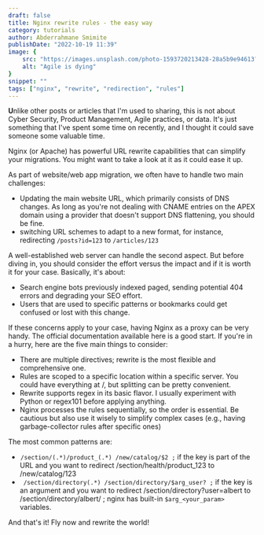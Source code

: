 ```yaml
---
draft: false
title: Nginx rewrite rules - the easy way
category: tutorials
author: Abderrahmane Smimite
publishDate: "2022-10-19 11:39"
image: {
    src: "https://images.unsplash.com/photo-1593720213428-28a5b9e94613?&fit=crop&w=430&h=240",
    alt: "Agile is dying"
}
snippet: ""
tags: ["nginx", "rewrite", "redirection", "rules"]
---
```


**U**nlike other posts or articles that I'm used to sharing, this is not about Cyber Security, Product Management, Agile practices, or data. It's just something that I've spent some time on recently, and I thought it could save someone some valuable time.

Nginx (or Apache) has powerful URL rewrite capabilities that can simplify your migrations. You might want to take a look at it as it could ease it up.

As part of website/web app migration, we often have to handle two main challenges:

- Updating the main website URL, which primarily consists of DNS changes. As long as you're not dealing with CNAME entries on the APEX domain using a provider that doesn't support DNS flattening, you should be fine.
- switching URL schemes to adapt to a new format, for instance, redirecting `/posts?id=123` to `/articles/123`

A well-established web server can handle the second aspect. But before diving in, you should consider the effort versus the impact and if it is worth it for your case. Basically, it's about:

- Search engine bots previously indexed paged, sending potential 404 errors and degrading your SEO effort.
- Users that are used to specific patterns or bookmarks could get confused or lost with this change.

If these concerns apply to your case, having Nginx as a proxy can be very handy. The official documentation available here is a good start. If you're in a hurry, here are the five main things to consider:
- There are multiple directives; rewrite is the most flexible and comprehensive one.
- Rules are scoped to a specific location within a specific server. You could have everything at /, but splitting can be pretty convenient.
- Rewrite supports regex in its basic flavor. I usually experiment with Python or regex101 before applying anything.
- Nginx processes the rules sequentially, so the order is essential. Be cautious but also use it wisely to simplify complex cases (e.g., having garbage-collector rules after specific ones)

The most common patterns are:

-  `/section/(.*)/product_(.*) /new/catalog/$2 ;` if the key is part of the URL and you want to redirect /section/health/product_123 to /new/catalog/123
- ` /section/directory(.*) /section/directory/$arg_user? ;` if the key is an argument and you want to redirect /section/directory?user=albert to /section/directory/albert/ ; nginx has built-in `$arg_<your_param>` variables.

And that's it! Fly now and rewrite the world!